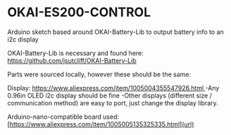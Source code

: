 # OKAI-ES200-CONTROL
Arduino sketch based around OKAI-Battery-Lib to output battery info to an i2c display

OKAI-Battery-Lib is necessary and found here: https://github.com/jsutcliff/OKAI-Battery-Lib

Parts were sourced locally, however these should be the same:

  Display: [https://www.aliexpress.com/item/1005004355547926.html ](url)
    -Any 0.96in OLED i2c display should be fine
    -Other displays (different size / communication method) are easy to port, just change the display library.
  
  Arduino-nano-compatible board used: [https://www.aliexpress.com/item/1005005135325335.html](url)

  

